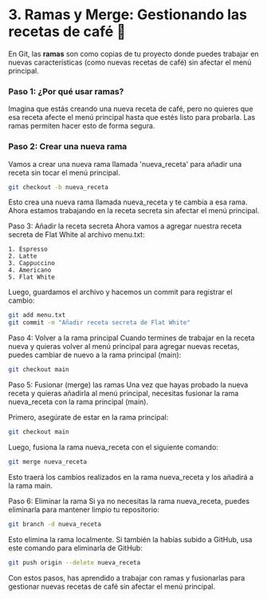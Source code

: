 # 3. Ramas y Merge: Gestionando las recetas de café 🌱

En Git, las **ramas** son como copias de tu proyecto donde puedes trabajar en nuevas características (como nuevas recetas de café) sin afectar el menú principal. 

### Paso 1: ¿Por qué usar ramas?

Imagina que estás creando una nueva receta de café, pero no quieres que esa receta afecte el menú principal hasta que estés listo para probarla. Las ramas permiten hacer esto de forma segura.

### Paso 2: Crear una nueva rama

Vamos a crear una nueva rama llamada 'nueva_receta' para añadir una receta sin tocar el menú principal.

```bash
git checkout -b nueva_receta
```

Esto crea una nueva rama llamada nueva_receta y te cambia a esa rama. Ahora estamos trabajando en la receta secreta sin afectar el menú principal.

Paso 3: Añadir la receta secreta
Ahora vamos a agregar nuestra receta secreta de Flat White al archivo menu.txt:

  ```
1. Espresso
2. Latte
3. Cappuccino
4. Americano
5. Flat White
  ```
Luego, guardamos el archivo y hacemos un commit para registrar el cambio:

  ```bash
git add menu.txt
git commit -m "Añadir receta secreta de Flat White"
  ```
Paso 4: Volver a la rama principal
Cuando termines de trabajar en la receta nueva y quieras volver al menú principal para agregar nuevas recetas, puedes cambiar de nuevo a la rama principal (main):

  ```bash
git checkout main
  ```

Paso 5: Fusionar (merge) las ramas
Una vez que hayas probado la nueva receta y quieras añadirla al menú principal, necesitas fusionar la rama nueva_receta con la rama principal (main).

Primero, asegúrate de estar en la rama principal:

  ```bash
git checkout main
  ```
Luego, fusiona la rama nueva_receta con el siguiente comando:

  ```bash
git merge nueva_receta
  ```

Esto traerá los cambios realizados en la rama nueva_receta y los añadirá a la rama main.

Paso 6: Eliminar la rama
Si ya no necesitas la rama nueva_receta, puedes eliminarla para mantener limpio tu repositorio:

  ```bash
git branch -d nueva_receta
  ```
Esto elimina la rama localmente. Si también la habías subido a GitHub, usa este comando para eliminarla de GitHub:

  ```bash
git push origin --delete nueva_receta
  ```
Con estos pasos, has aprendido a trabajar con ramas y fusionarlas para gestionar nuevas recetas de café sin afectar el menú principal.
